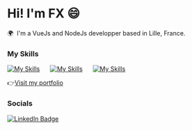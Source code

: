 Hi! I'm FX 😄
========================================================================================================================================

🌍  I'm a VueJs and NodeJs developper based in Lille, France.
<br/>

### My Skills

[![My Skills](https://skillicons.dev/icons?i=vue,js,vite,sass)](https://skillicons.dev) &nbsp;&nbsp;&nbsp;&nbsp;&nbsp;[![My Skills](https://skillicons.dev/icons?i=nodejs,express,mysql)](https://skillicons.dev) &nbsp;&nbsp;&nbsp;&nbsp;&nbsp;[![My Skills](https://skillicons.dev/icons?i=figma,vercel,pr)](https://skillicons.dev)
<br/>

👉<a href="https://www.fxsavary.com/">Visit my portfolio</a>

### Socials

<div id="badges">
  <a href="https://www.linkedin.com/in/stefan-topalovic-dev/">
    <img src="https://img.shields.io/badge/LinkedIn-blue?style=for-the-badge&logo=linkedin&logoColor=white" alt="LinkedIn Badge"/>
  </a>
</div>
